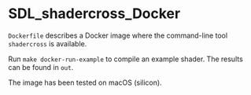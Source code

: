 # SDL_shadercross_Docker

`Dockerfile` describes a Docker image where the command-line tool `shadercross`
is available.

Run `make docker-run-example` to compile an example shader.
The results can be found in `out`.

The image has been tested on macOS (silicon).
